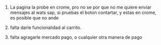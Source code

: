 1) La pagina la probe en crome, pro no se por que no me quiere enviar mensajes al wats sap,
   si pruebas el boton contartar, y estas en crome, es posible que no ande
   
2) falta darle funcionalidad al carrito.

3) falta agragarle mercado pago, o cualquier otra manera de pago
